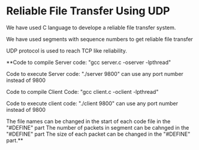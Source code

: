 # Reliable File Transfer Using UDP
 
We have used C language to develope a reliable file transfer system.

We have used segments with sequence numbers to get reliable file transfer

UDP protocol is used to reach TCP like reliability.


**Code to compile Server code:
"gcc server.c -oserver -lpthread"

Code to execute Server code:
"./server 9800"
can use any port number instead of 9800

Code to compile Client Code:
"gcc client.c -oclient -lpthread"

Code to execute client code:
"./client 9800"
can use any port number instead of 9800

The file names can be changed in the start of each code file in the "#DEFINE" part
The number of packets in segment can be cahnged in the "#DEFINE" part
The size of each packet can be changed in the "#DEFINE" part.**
